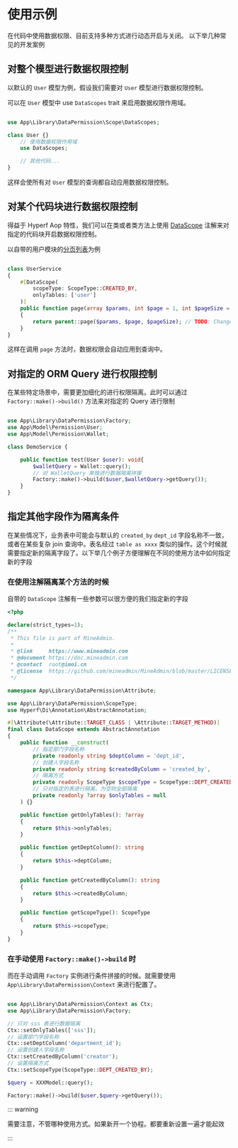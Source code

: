 # 使用示例

在代码中使用数据权限、目前支持多种方式进行动态开启与关闭。
以下举几种常见的开发案例

## 对整个模型进行数据权限控制

以默认的 `User` 模型为例，假设我们需要对 `User` 模型进行数据权限控制。

可以在 `User` 模型中 use  `DataScopes` trait 来启用数据权限作用域。

```php

use App\Library\DataPermission\Scope\DataScopes;

class User {}
    // 使用数据权限作用域
    use DataScopes;

    // 其他代码...
}
```

这样会使所有对 `User` 模型的查询都自动应用数据权限控制。

## 对某个代码块进行数据权限控制

得益于 Hyperf Aop 特性，我们可以在类或者类方法上使用 [DataScope](https://github.com/mineadmin/MineAdmin/blob/master-department/app/Library/DataPermission/Attribute/DataScope.php) 注解来对指定的代码块开启数据权限控制。 

以自带的用户模块的[分页列表](https://github.com/mineadmin/MineAdmin/blob/master-department/app/Service/Permission/UserService.php#L93~L100)为例

```php

class UserService
{
    #[DataScope(
        scopeType: ScopeType::CREATED_BY,
        onlyTables: ['user']
    )]
    public function page(array $params, int $page = 1, int $pageSize = 10): array
    {
        return parent::page($params, $page, $pageSize); // TODO: Change the autogenerated stub
    }
}

```

这样在调用 `page` 方法时，数据权限会自动应用到查询中。


## 对指定的 ORM Query 进行权限控制

在某些特定场景中，需要更加细化的进行权限隔离。此时可以通过 `Factory::make()->build()` 方法来对指定的 Query 进行限制

```php

use App\Library\DataPermission\Factory;
use App\Model\Permission\User;
use App\Model\Permission\Wallet;

class DemoService {

    public function test(User $user): void{
        $walletQuery = Wallet::query();
        // 对 WalletQuery 单独进行数据隔离拼接
        Factory::make()->build($user,$walletQuery->getQuery());
    }
}

```

## 指定其他字段作为隔离条件

在某些情况下，业务表中可能会与默认的 `created_by` `dept_id` 字段名称不一致，或者在某些复杂 join 查询中。表名经过 `table as xxxx` 类似的操作。这个时候就需要指定新的隔离字段了。以下举几个例子方便理解在不同的使用方法中如何指定新的字段


### 在使用注解隔离某个方法的时候

自带的 `DataScope` 注解有一些参数可以很方便的我们指定新的字段

```php
<?php

declare(strict_types=1);
/**
 * This file is part of MineAdmin.
 *
 * @link     https://www.mineadmin.com
 * @document https://doc.mineadmin.com
 * @contact  root@imoi.cn
 * @license  https://github.com/mineadmin/MineAdmin/blob/master/LICENSE
 */

namespace App\Library\DataPermission\Attribute;

use App\Library\DataPermission\ScopeType;
use Hyperf\Di\Annotation\AbstractAnnotation;

#[\Attribute(\Attribute::TARGET_CLASS | \Attribute::TARGET_METHOD)]
final class DataScope extends AbstractAnnotation
{
    public function __construct(
        // 指定部门字段名称
        private readonly string $deptColumn = 'dept_id',
        // 创建人字段名称
        private readonly string $createdByColumn = 'created_by',
        // 隔离方式
        private readonly ScopeType $scopeType = ScopeType::DEPT_CREATED_BY,
        // 只对指定的表进行隔离。为空则全部隔离
        private readonly ?array $onlyTables = null
    ) {}

    public function getOnlyTables(): ?array
    {
        return $this->onlyTables;
    }

    public function getDeptColumn(): string
    {
        return $this->deptColumn;
    }

    public function getCreatedByColumn(): string
    {
        return $this->createdByColumn;
    }

    public function getScopeType(): ScopeType
    {
        return $this->scopeType;
    }
}


```

### 在手动使用 `Factory::make()->build` 时

而在手动调用 `Factory` 实例进行条件拼接的时候。就需要使用 `App\Library\DataPermission\Context` 来进行配置了。

```php

use App\Library\DataPermission\Context as Ctx;
use App\Library\DataPermission\Factory;

// 只对 sss 表进行数据隔离
Ctx::setOnlyTables(['sss']);
// 设置部门字段名称
Ctx::setDeptColumn('department_id');
// 设置创建人字段名称
Ctx::setCreatedByColumn('creator');
// 设置隔离方式
Ctx::setScopeType(ScopeType::DEPT_CREATED_BY);

$query = XXXModel::query();

Factory::make()->build($user,$query->getQuery());

```

::: warning

需要注意，不管哪种使用方式。如果新开一个协程。都要重新设置一遍才能起效

:::